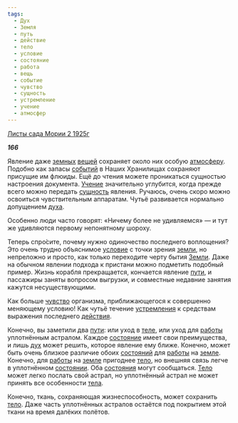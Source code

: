 ```yaml
---
tags:
  - Дух
  - Земля
  - путь
  - действие
  - тело
  - условие
  - состояние
  - работа
  - вещь
  - событие
  - чувство
  - сущность
  - устремление
  - учение
  - атмосфер
---
```

[Листы сада Мории 2 1925г](https://127.0.0.1:4002/agni/1925)

___166___

Явление даже [земных](../../../tags/#Земля) [вещей](../../../tags/#вещь) сохраняет около них особую [атмосферу](../../../tags/#атмосфер). Подобно как запасы [событий](../../../tags/#событие) в Наших Хранилищах сохраняют присущие им флюиды. Ещё до чтения можете проникаться сущностью настроения документа. [Учение](../../../tags/#учение) значительно углубится, когда прежде всего можно передать [сущность](../../../tags/#сущность) явления. Ручаюсь, очень скоро можно освоиться чувствительным аппаратам. Чутьё развивается нормально допущением [духа](../../../tags/#Дух).   

Особенно люди часто говорят: «Ничему более не удивляемся» — и тут же удивляются первому непонятному шороху.   

Теперь спро́сите, почему нужно одиночество последнего воплощения? Это очень трудно объяснимое [условие](../../../tags/#условие) с точки зрения [земли](../../../tags/#Земля), но непреложно и просто, как только переходите черту бытия [Земли](../../../tags/#Земля). Даже на обычном явлении подхода к пристани можно подметить подобный пример. Жизнь корабля прекращается, кончается явление [пути](../../../tags/#путь), и пассажиры заняты вопросом выгрузки, и совместные недавние занятия кажутся несуществующими.   

Как больше [чувство](../../../tags/#чувство) организма, приближающегося к совершенно меняющему условию! Как чутьё течение [устремления](../../../tags/#устремление) к средствам выражения последнего [действия](../../../tags/#действие).   

Конечно, вы заметили два [пути](../../../tags/#путь): или уход в [теле](../../../tags/#[тело](../../../tags/#тело)), или уход для [работы](../../../tags/#работа) уплотнённым астралом. Каждое [состояние](../../../tags/#состояние) имеет свои преимущества, и лишь [дух](../../../tags/#Дух) может решить, которое явление ему ближе. Конечно, может быть очень близкое различие обоих [состояний](../../../tags/#состояние) для [работы](../../../tags/#работа) на [земле](../../../tags/#Земля). Конечно, для [работы](../../../tags/#работа) на [земле](../../../tags/#Земля) пригоднее [тело](../../../tags/#тело), но внешняя связь легче в уплотнённом [состоянии](../../../tags/#состояние). Оба [состояния](../../../tags/#состояние) могут сообщаться. [Тело](../../../tags/#тело) может легко послать свой астрал, но уплотнённый астрал не может принять все особенности [тела](../../../tags/#тело).    

Конечно, ткань, сохраняющая жизнеспособность, может сохранить [тело](../../../tags/#тело). Даже часть уплотнённых астралов остаётся под покрытием этой ткани на время далёких полётов.   

